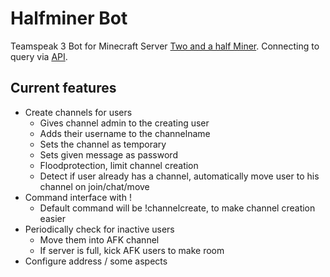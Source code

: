 # Halfminer Bot
Teamspeak 3 Bot for Minecraft Server [Two and a half Miner](https://halfminer.de).
Connecting to query via [API](https://github.com/TheHolyWaffle/TeamSpeak-3-Java-API).

Current features
-------
- Create channels for users
  - Gives channel admin to the creating user
  - Adds their username to the channelname
  - Sets the channel as temporary
  - Sets given message as password
  - Floodprotection, limit channel creation
  - Detect if user already has a channel, automatically move user to his channel on join/chat/move
- Command interface with !
  - Default command will be !channelcreate, to make channel creation easier
- Periodically check for inactive users
  - Move them into AFK channel
  - If server is full, kick AFK users to make room
- Configure address / some aspects